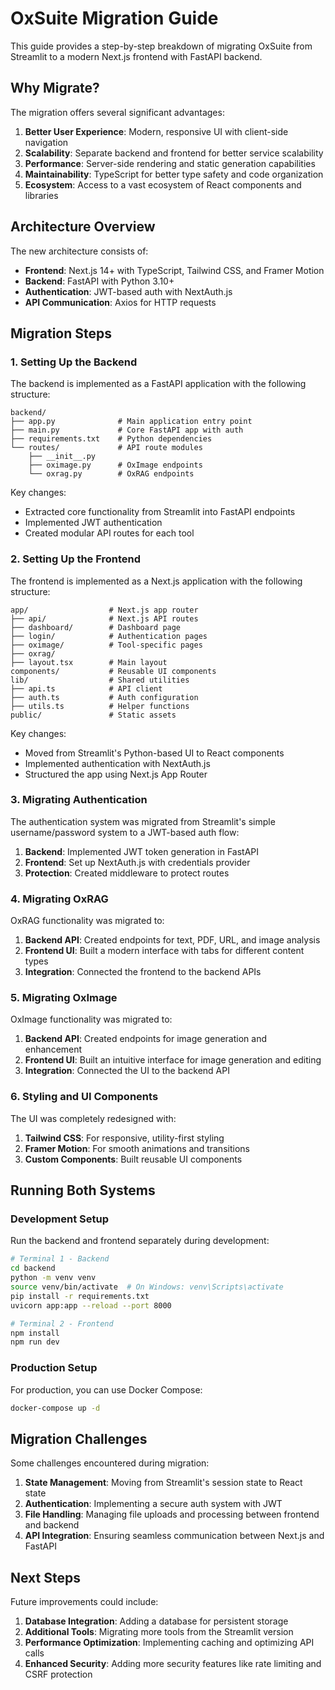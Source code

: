 # OxSuite Migration Guide

This guide provides a step-by-step breakdown of migrating OxSuite from Streamlit to a modern Next.js frontend with FastAPI backend.

## Why Migrate?

The migration offers several significant advantages:

1. **Better User Experience**: Modern, responsive UI with client-side navigation
2. **Scalability**: Separate backend and frontend for better service scalability
3. **Performance**: Server-side rendering and static generation capabilities
4. **Maintainability**: TypeScript for better type safety and code organization
5. **Ecosystem**: Access to a vast ecosystem of React components and libraries

## Architecture Overview

The new architecture consists of:

- **Frontend**: Next.js 14+ with TypeScript, Tailwind CSS, and Framer Motion
- **Backend**: FastAPI with Python 3.10+
- **Authentication**: JWT-based auth with NextAuth.js
- **API Communication**: Axios for HTTP requests

## Migration Steps

### 1. Setting Up the Backend

The backend is implemented as a FastAPI application with the following structure:

```
backend/
├── app.py              # Main application entry point
├── main.py             # Core FastAPI app with auth
├── requirements.txt    # Python dependencies
└── routes/             # API route modules
    ├── __init__.py
    ├── oximage.py      # OxImage endpoints
    └── oxrag.py        # OxRAG endpoints
```

Key changes:
- Extracted core functionality from Streamlit into FastAPI endpoints
- Implemented JWT authentication
- Created modular API routes for each tool

### 2. Setting Up the Frontend

The frontend is implemented as a Next.js application with the following structure:

```
app/                  # Next.js app router
├── api/              # Next.js API routes
├── dashboard/        # Dashboard page
├── login/            # Authentication pages
├── oximage/          # Tool-specific pages
├── oxrag/
├── layout.tsx        # Main layout
components/           # Reusable UI components
lib/                  # Shared utilities
├── api.ts            # API client
├── auth.ts           # Auth configuration
├── utils.ts          # Helper functions
public/               # Static assets
```

Key changes:
- Moved from Streamlit's Python-based UI to React components
- Implemented authentication with NextAuth.js
- Structured the app using Next.js App Router

### 3. Migrating Authentication

The authentication system was migrated from Streamlit's simple username/password system to a JWT-based auth flow:

1. **Backend**: Implemented JWT token generation in FastAPI
2. **Frontend**: Set up NextAuth.js with credentials provider
3. **Protection**: Created middleware to protect routes

### 4. Migrating OxRAG

OxRAG functionality was migrated to:

1. **Backend API**: Created endpoints for text, PDF, URL, and image analysis
2. **Frontend UI**: Built a modern interface with tabs for different content types
3. **Integration**: Connected the frontend to the backend APIs

### 5. Migrating OxImage

OxImage functionality was migrated to:

1. **Backend API**: Created endpoints for image generation and enhancement
2. **Frontend UI**: Built an intuitive interface for image generation and editing
3. **Integration**: Connected the UI to the backend API

### 6. Styling and UI Components

The UI was completely redesigned with:

1. **Tailwind CSS**: For responsive, utility-first styling
2. **Framer Motion**: For smooth animations and transitions
3. **Custom Components**: Built reusable UI components

## Running Both Systems

### Development Setup

Run the backend and frontend separately during development:

```bash
# Terminal 1 - Backend
cd backend
python -m venv venv
source venv/bin/activate  # On Windows: venv\Scripts\activate
pip install -r requirements.txt
uvicorn app:app --reload --port 8000

# Terminal 2 - Frontend
npm install
npm run dev
```

### Production Setup

For production, you can use Docker Compose:

```bash
docker-compose up -d
```

## Migration Challenges

Some challenges encountered during migration:

1. **State Management**: Moving from Streamlit's session state to React state
2. **Authentication**: Implementing a secure auth system with JWT
3. **File Handling**: Managing file uploads and processing between frontend and backend
4. **API Integration**: Ensuring seamless communication between Next.js and FastAPI

## Next Steps

Future improvements could include:

1. **Database Integration**: Adding a database for persistent storage
2. **Additional Tools**: Migrating more tools from the Streamlit version
3. **Performance Optimization**: Implementing caching and optimizing API calls
4. **Enhanced Security**: Adding more security features like rate limiting and CSRF protection
